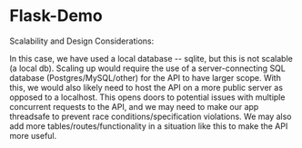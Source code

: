 # Flask-Demo

Scalability and Design Considerations:

In this case, we have used a local database -- sqlite, but this is not scalable (a local db). Scaling up would require the use of a server-connecting SQL database (Postgres/MySQL/other) for the API to have larger scope. With this, we would also likely need to host the API on a more public server as opposed to a localhost. This opens doors to potential issues with multiple concurrent requests to the API, and we may need to make our app threadsafe to prevent race conditions/specification violations. We may also add more tables/routes/functionality in a situation like this to make the API more useful.
